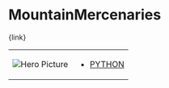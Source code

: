 # MountainMercenaries 

{link}
<table>
<tr>
<td>

![Hero Picture](hero.png?raw=true "Hero Picture")

</td>
<td>
<ul>
<li>

[PYTHON](MountainMercenaries.py)

</li>
</td>
</tr>
<table>